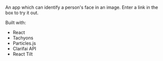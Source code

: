 An app which can identify a person's face in an image.
Enter a link in the box to try it out. 

Built with:
- React 
- Tachyons
- Particles.js
- Clarifai API
- React Tilt
